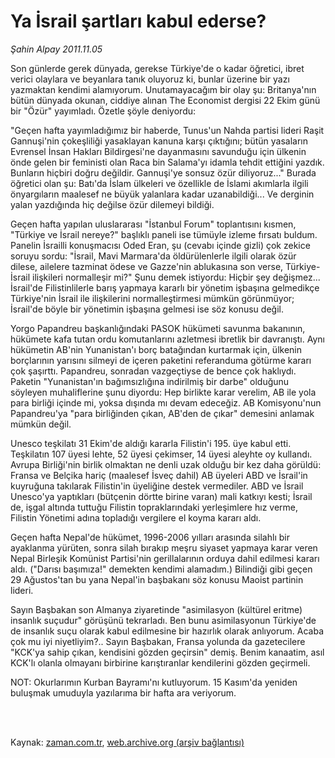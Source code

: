 # Ya İsrail şartları kabul ederse?

*Şahin Alpay 2011.11.05*

<td class="columnist-detail">
<p>Son günlerde gerek dünyada, gerekse Türkiye'de o kadar öğretici, ibret verici olaylara ve beyanlara tanık oluyoruz ki, bunlar üzerine bir yazı yazmaktan kendimi alamıyorum. Unutamayacağım bir olay şu: Britanya'nın bütün dünyada okunan, ciddiye alınan The Economist dergisi 22 Ekim günü bir "Özür" yayımladı. Özetle şöyle deniyordu:</p>
<p>
<div id="haberMetinDiv">
<p>"Geçen hafta yayımladığımız bir haberde, Tunus'un Nahda partisi lideri Raşit Gannuşi'nin çokeşliliği yasaklayan kanuna karşı çıktığını; bütün yasaların Evrensel İnsan Hakları Bildirgesi'ne dayanmasını savunduğu için ülkenin önde gelen bir feministi olan Raca bin Salama'yı idamla tehdit ettiğini yazdık. Bunların hiçbiri doğru değildir. Gannuşi'ye sonsuz özür diliyoruz..." Burada öğretici olan şu: Batı'da İslam ülkeleri ve özellikle de İslami akımlarla ilgili önyargıların maalesef ne büyük yalanlara kadar uzanabildiği... Ve derginin yalan yazdığında hiç değilse özür dilemeyi bildiği.
<p>Geçen hafta yapılan uluslararası "İstanbul Forum" toplantısını kısmen, "Türkiye ve İsrail nereye?" başlıklı paneli ise tümüyle izleme fırsatı buldum. Panelin İsrailli konuşmacısı Oded Eran, şu (cevabı içinde gizli) çok zekice soruyu sordu: "İsrail, Mavi Marmara'da öldürülenlerle ilgili olarak özür dilese, ailelere tazminat ödese ve Gazze'nin ablukasına son verse, Türkiye-İsrail ilişkileri normalleşir mi?" Şunu demek istiyordu: Hiçbir şey değişmez... İsrail'de Filistinlilerle barış yapmaya kararlı bir yönetim işbaşına gelmedikçe Türkiye'nin İsrail ile ilişkilerini normalleştirmesi mümkün görünmüyor; İsrail'de böyle bir yönetimin işbaşına gelmesi ise söz konusu değil.
<p>Yorgo Papandreu başkanlığındaki PASOK hükümeti savunma bakanının, hükümete kafa tutan ordu komutanlarını azletmesi ibretlik bir davranıştı. Aynı hükümetin AB'nin Yunanistan'ı borç batağından kurtarmak için, ülkenin borçlarının yarısını silmeyi de içeren paketini referanduma götürme kararı çok şaşırttı. Papandreu, sonradan vazgeçtiyse de bence çok haklıydı. Paketin "Yunanistan'ın bağımsızlığına indirilmiş bir darbe" olduğunu söyleyen muhaliflerine şunu diyordu: Hep birlikte karar verelim, AB ile yola para birliği içinde mi, yoksa dışında mı devam edeceğiz. AB Komisyonu'nun Papandreu'ya "para birliğinden çıkan, AB'den de çıkar" demesini anlamak mümkün değil.
<p>Unesco teşkilatı 31 Ekim'de aldığı kararla Filistin'i 195. üye kabul etti. Teşkilatın 107 üyesi lehte, 52 üyesi çekimser, 14 üyesi aleyhte oy kullandı. Avrupa Birliği'nin birlik olmaktan ne denli uzak olduğu bir kez daha görüldü: Fransa ve Belçika hariç (maalesef İsveç dahil) AB üyeleri ABD ve İsrail'in kuyruğuna takılarak Filistin'in üyeliğine destek vermediler. ABD ve İsrail Unesco'ya yaptıkları (bütçenin dörtte birine varan) mali katkıyı kesti; İsrail de, işgal altında tuttuğu Filistin topraklarındaki yerleşimlere hız verme, Filistin Yönetimi adına topladığı vergilere el koyma kararı aldı.
<p>Geçen hafta Nepal'de hükümet, 1996-2006 yılları arasında silahlı bir ayaklanma yürüten, sonra silah bırakıp meşru siyaset yapmaya karar veren Nepal Birleşik Komünist Partisi'nin gerillalarının orduya dahil edilmesi kararı aldı. ("Darısı başımıza!" demekten kendimi alamadım.) Bilindiği gibi geçen 29 Ağustos'tan bu yana Nepal'in başbakanı söz konusu Maoist partinin lideri.
<p>Sayın Başbakan son Almanya ziyaretinde "asimilasyon (kültürel eritme) insanlık suçudur" görüşünü tekrarladı. Ben bunu asimilasyonun Türkiye'de de insanlık suçu olarak kabul edilmesine bir hazırlık olarak anlıyorum. Acaba çok mu iyi niyetliyim?.. Sayın Başbakan, Fransa yolunda da gazetecilere "KCK'ya sahip çıkan, kendisini gözden geçirsin" demiş. Benim kanaatim, asıl KCK'lı olanla olmayanı birbirine karıştıranlar kendilerini gözden geçirmeli.
<p>NOT: Okurlarımın Kurban Bayramı'nı kutluyorum. 15 Kasım'da yeniden buluşmak umuduyla yazılarıma bir hafta ara veriyorum.</p></p></p></p></p></p></p></div>
</p>


<p><br>
		 </br></p></td>

Kaynak: [zaman.com.tr](http://zaman.com.tr/yazar.do?yazino=1198725), [web.archive.org (arşiv bağlantısı)](http://web.archive.org/web/20111130200621/http://www.zaman.com.tr:80/yazar.do?yazino=1198725)
